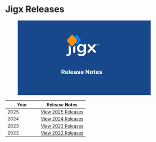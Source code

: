 # Jigx Releases

<figure><img src=".gitbook/assets/Release 2025.png" alt=""><figcaption></figcaption></figure>

<table><thead><tr><th width="92.42578125">Year</th><th>Release Notes</th></tr></thead><tbody><tr><td>2025</td><td><a href="Release Notes - 2024.md">View 2025 Releases</a></td></tr><tr><td>2024</td><td><a href="Release Notes - 2024.md">View 2024 Releases</a></td></tr><tr><td>2023</td><td><a href="Release Notes - 2023.md">View 2023 Releases</a></td></tr><tr><td>2022</td><td><a href="Release Notes - 2022.md">View 2022 Releases</a></td></tr></tbody></table>
